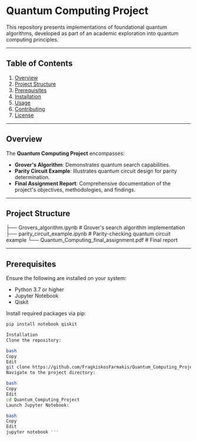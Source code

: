 # Quantum Computing Project

This repository presents implementations of foundational quantum algorithms, developed as part of an academic exploration into quantum computing principles.

---

## Table of Contents

1. [Overview](#overview)
2. [Project Structure](#project-structure)
3. [Prerequisites](#prerequisites)
4. [Installation](#installation)
5. [Usage](#usage)
6. [Contributing](#contributing)
7. [License](#license)

---

## Overview

The **Quantum Computing Project** encompasses:

- **Grover's Algorithm**: Demonstrates quantum search capabilities.
- **Parity Circuit Example**: Illustrates quantum circuit design for parity determination.
- **Final Assignment Report**: Comprehensive documentation of the project's objectives, methodologies, and findings.

---

## Project Structure

├── Grovers_algorithm.ipynb # Grover's search algorithm implementation
├── parity_circuit_example.ipynb # Parity-checking quantum circuit example
└── Quantum_Computing_final_assignment.pdf # Final report 



---

## Prerequisites

Ensure the following are installed on your system:

- Python 3.7 or higher
- Jupyter Notebook
- Qiskit

Install required packages via pip:

```bash
pip install notebook qiskit

Installation
Clone the repository:

bash
Copy
Edit
git clone https://github.com/FragkiskosFarmakis/Quantum_Computing_Project.git
Navigate to the project directory:

bash
Copy
Edit
cd Quantum_Computing_Project
Launch Jupyter Notebook:

bash
Copy
Edit
jupyter notebook '''




